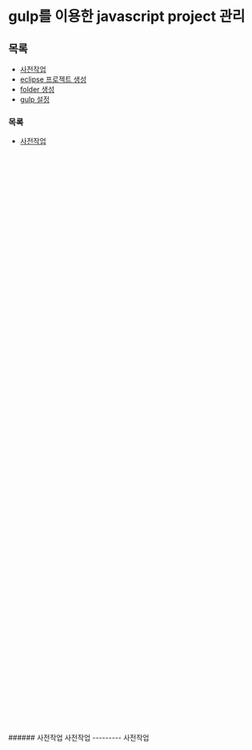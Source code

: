 gulp를 이용한 javascript project 관리
===================
목록
---------
* <a href = "#beforehand">사전작업  </a>
* <a href = "eclipse">eclipse 프로젝트 생성</a>
* <a href = "folder">folder 생성 </a>
* <a href = "gulp">gulp 설정 </a>

### 목록
  * [사전작업](#beforehand)


<br>
<br>
<br>
<br>
<br>
<br>
<br>
<br>
<br>
<br>
<br>
<br>
<br>
<br>
<br>
<br>
<br>
<br>
<br>
<br>
<br>
<br>
<br>
<br>
<br>
<br>
<br>
<br>
<br>
<br>
<br>
<br>
<br>
<br>
<br>
<br>
<br>
<br>
<br>
<br>
<br>
<br>
<br>
<br>
<br>
<br>
<br>
<br>
<br>
<br>
<br>
<br>
<br>
<br>
<br>
<br>
<br>
<br>
<br>
<br>
<br>
<br>
<br>
<br>
<br>
<br>
<br>
<br>
###### 사전작업 <a id="beforehand"></a>
사전작업
---------
<a id = "beforehand"> 사전작업
